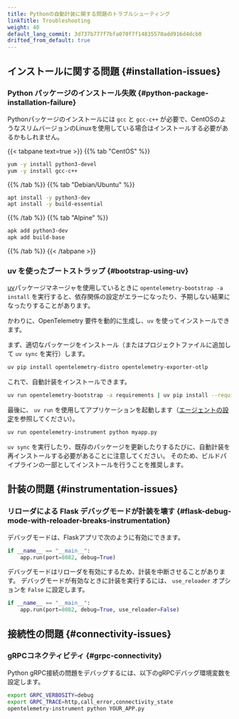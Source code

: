 ```yaml
---
title: Pythonの自動計装に関する問題のトラブルシューティング
linkTitle: Troubleshooting
weight: 40
default_lang_commit: 3d737b777f7bfa070f7f14835570add916d4dcb0
drifted_from_default: true
---
```


## インストールに関する問題 {#installation-issues}

### Python パッケージのインストール失敗 {#python-package-installation-failure}

Pythonパッケージのインストールには `gcc` と `gcc-c++` が必要で、CentOSのようなスリムバージョンのLinuxを使用している場合はインストールする必要があるかもしれません。

<!-- markdownlint-disable blanks-around-fences -->

{{< tabpane text=true >}} {{% tab "CentOS" %}}

```sh
yum -y install python3-devel
yum -y install gcc-c++
```

{{% /tab %}} {{% tab "Debian/Ubuntu" %}}

```sh
apt install -y python3-dev
apt install -y build-essential
```

{{% /tab %}} {{% tab "Alpine" %}}

```sh
apk add python3-dev
apk add build-base
```

{{% /tab %}} {{< /tabpane >}}

### uv を使ったブートストラップ {#bootstrap-using-uv}

[uv](https://docs.astral.sh/uv/)パッケージマネージャを使用しているときに `opentelemetry-bootstrap -a install` を実行すると、依存関係の設定がエラーになったり、予期しない結果になったりすることがあります。

かわりに、OpenTelemetry 要件を動的に生成し、`uv` を使ってインストールできます。

まず、適切なパッケージをインストール（またはプロジェクトファイルに追加して `uv sync` を実行）します。

```sh
uv pip install opentelemetry-distro opentelemetry-exporter-otlp
```

これで、自動計装をインストールできます。

```sh
uv run opentelemetry-bootstrap -a requirements | uv pip install --requirement -
```

最後に、 `uv run` を使用してアプリケーションを起動します（[エージェントの設定](/docs/zero-code/python/#configuring-the-agent)を参照してください）。

```sh
uv run opentelemetry-instrument python myapp.py
```

`uv sync` を実行したり、既存のパッケージを更新したりするたびに、自動計装を再インストールする必要があることに注意してください。
そのため、ビルドパイプラインの一部としてインストールを行うことを推奨します。

## 計装の問題 {#instrumentation-issues}

### リローダによる Flask デバッグモードが計装を壊す {#flask-debug-mode-with-reloader-breaks-instrumentation}

デバッグモードは、Flaskアプリで次のように有効にできます。

```python
if __name__ == "__main__":
    app.run(port=8082, debug=True)
```

デバッグモードはリローダを有効にするため、計装を中断させることがあります。
デバッグモードが有効なときに計装を実行するには、 `use_reloader` オプションを `False` に設定します。

```python
if __name__ == "__main__":
    app.run(port=8082, debug=True, use_reloader=False)
```

## 接続性の問題 {#connectivity-issues}

### gRPCコネクティビティ {#grpc-connectivity}

Python gRPC接続の問題をデバッグするには、以下のgRPCデバッグ環境変数を設定します。

```sh
export GRPC_VERBOSITY=debug
export GRPC_TRACE=http,call_error,connectivity_state
opentelemetry-instrument python YOUR_APP.py
```
